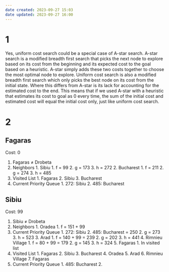 ```yaml
---
date created: 2023-09-27 15:03
date updated: 2023-09-27 16:00
---
```


# 1

Yes, uniform cost search could be a special case of A-star search. A-star search is a modified breadth first search that picks the next node to explore based on its cost from the beginning and its expected cost to the goal based on a heuristic. A-star simply adds these two costs together to choose the most optimal node to explore. Uniform cost search is also a modified breadth first search which only picks the best node on its cost from the initial state. Where this differs from A-star is its lack for accounting for the estimated cost to the end. This means that if we used A-star with a heuristic that estimates its cost to goal as 0 every time, the sum of the initial cost and estimated cost will equal the initial cost only, just like uniform cost search.

# 2

## Fagaras

Cost: 0

1. Fagaras ≠ Drobeta
2. Neighbors
		1. Sibiu
		1. f = 99
		2. g = 173
		3. h = 272
		2. Bucharest
		1. f = 211
		2. g = 274
		3. h = 485
3. Visited List
		1. Fagaras
		2. Sibiu
		3. Bucharest
4. Current Priority Queue
		1. 272: Sibiu
		2. 485: Bucharest

## Sibiu

Cost: 99

1. Sibiu ≠ Drobeta
2. Neighbors
		1. Oradea
				1. f = 151 + 99
3. Current Priority Queue
		1. 272: Sibiu
		2. 485: Bucharest = 250
				2. g = 273
				3. h = 523
		3. Arad
				1. f = 140 + 99 = 239
				2. g = 202
				3. h = 441
		4. Rimnieu Village
				1. f = 80 + 99 = 179
				2. g = 145
				3. h = 324
		5. Fagaras
				1. In visited list
4. Visited List
		1. Fagaras
		2. Sibiu
		3. Bucharest
		4. Oradea
		5. Arad
		6. Rimnieu Village
		7. Fagaras
5. Current Priority Queue
		1. 485: Bucharest
		2.
